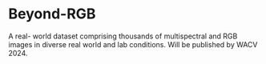 # Beyond-RGB
A real- world dataset comprising thousands of multispectral and RGB images in diverse real world and lab conditions.
Will be published by WACV 2024.
